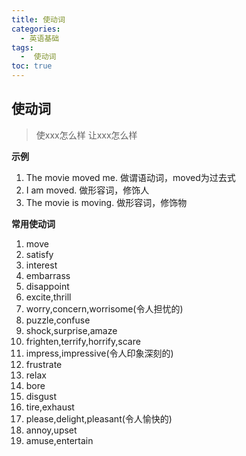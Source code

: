```yaml
---
title: 使动词
categories:
  - 英语基础
tags:
  -  使动词
toc: true 
---
```


## 使动词

> 使xxx怎么样 让xxx怎么样

**示例**

1. The movie moved me. 做谓语动词，moved为过去式
2. I am moved.  做形容词，修饰人
3. The movie is moving.  做形容词，修饰物


**常用使动词**


1. move
2. satisfy
3. interest
4. embarrass
5. disappoint
6. excite,thrill
7. worry,concern,worrisome(令人担忧的)
8. puzzle,confuse
9. shock,surprise,amaze
10. frighten,terrify,horrify,scare
11. impress,impressive(令人印象深刻的)
12. frustrate
13. relax
14. bore
15. disgust
16. tire,exhaust
17. please,delight,pleasant(令人愉快的)
18. annoy,upset
19. amuse,entertain
